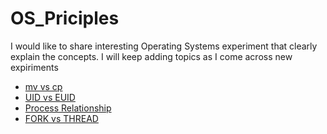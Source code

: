 # OS_Priciples
 I would like to share interesting Operating Systems experiment that clearly explain the concepts. I will keep adding topics as I come across new expiriments
 
- [mv vs cp](MV_CP/README.md)
- [UID vs EUID](UID_EUID/README.md)
- [Process Relationship](Process_Relationship/README.md)
- [FORK vs THREAD](FORK_THREAD/README.md)
